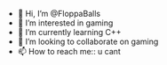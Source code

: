 - 👋 Hi, I’m @FloppaBalls
- 👀 I’m interested in gaming
- 🌱 I’m currently learning C++
- 💞️ I’m looking to collaborate on gaming
- 📫 How to reach me:: u cant

<!---
FloppaBalls/FloppaBalls is a ✨ special ✨ repository because its `README.md` (this file) appears on your GitHub profile.
You can click the Preview link to take a look at your changes.
--->
